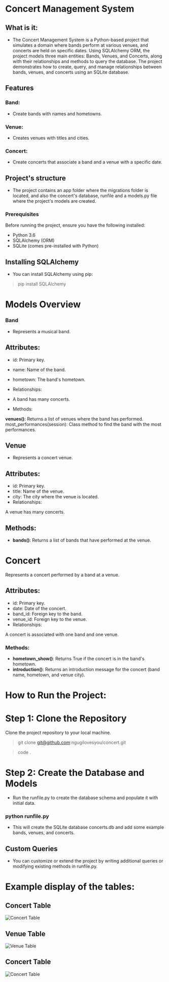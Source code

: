 # Concert Management System
## What is it:
- The Concert Management System is a Python-based project that simulates a domain where bands perform at various venues, and concerts are held on specific dates. Using SQLAlchemy ORM, the project models three main entities: Bands, Venues, and Concerts, along with their relationships and methods to query the database. The project demonstrates how to create, query, and manage relationships between bands, venues, and concerts using an SQLite database.

## Features
### Band: 
 - Create bands with names and hometowns.
### Venue: 
 - Creates venues with titles and cities.
### Concert:
- Create concerts that associate a band and a venue with a specific date.

## Project's structure
- The project contains an app folder where the migrations folder is located, and also the concert's database, runfile and a models.py file where the project's models are created.

### Prerequisites
Before running the project, ensure you have the following installed:

- Python 3.6
- SQLAlchemy (ORM)
- SQLite (comes pre-installed with Python)
## Installing SQLAlchemy
- You can install SQLAlchemy using pip:

> pip install SQLAlchemy
# Models Overview
### Band
- Represents a musical band.

## Attributes:

- id: Primary key.
- name: Name of the band.
- hometown: The band's hometown.
- Relationships:

- A band has many concerts.
- Methods:

**venues()**: Returns a list of venues where the band has performed.
most_performances(session): Class method to find the band with the most performances.
## Venue
- Represents a concert venue.

## Attributes:

- id: Primary key.
- title: Name of the venue.
- city: The city where the venue is located.
- Relationships:

A venue has many concerts.
## Methods:

- **bands()**: Returns a list of bands that have performed at the venue.
# Concert
Represents a concert performed by a band at a venue.

## Attributes:

- id: Primary key.
- date: Date of the concert.
- band_id: Foreign key to the band.
- venue_id: Foreign key to the venue.
- Relationships:

A concert is associated with one band and one venue.
### Methods:

- **hometown_show()**: Returns True if the concert is in the band's hometown.
- **introduction()**: Returns an introduction message for the concert (band name, hometown, and venue city).
# How to Run the Project:
# Step 1: Clone the Repository
Clone the project repository to your local machine.

> git clone git@github.com:ngugilovesyou/concert.git

> code .

# Step 2: Create the Database and Models
- Run the runfile.py to create the database schema and populate it with initial data.

### python runfile.py
- This will create the SQLite database concerts.db and add some example bands, venues, and concerts.

## Custom Queries
- You can customize or extend the project by writing additional queries or modifying existing methods in runfile.py.



# Example display of the tables:    
## Concert Table
![Concert Table](images//concert.jpg)
## Venue Table
![Venue Table](images//venue.jpg)
## Concert Table
![Concert Table](images//concert.jpg)

